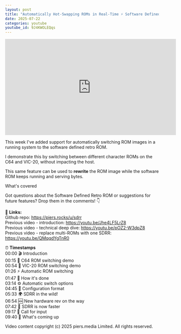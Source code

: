 ```yaml
---
layout: post
title: "Automatically Hot-Swapping ROMs in Real-Time ⚡ Software Defined Retro ROM"
date: 2025-07-22
categories: youtube
youtube_id: 9J4KWOLEQqs
---
```


<!-- You can customize your embedded video appearance -->
<div class="video-container">
    <iframe 
        width="560" 
        height="315" 
        src="https://www.youtube.com/embed/9J4KWOLEQqs" 
        frameborder="0" 
        allow="accelerometer; autoplay; encrypted-media; gyroscope; picture-in-picture" 
        allowfullscreen>
    </iframe>
</div>

This week I've added support for automatically switching ROM images in a running system to the software defined retro ROM.  

I demonstrate this by switching between different character ROMs on the C64 and VIC-20, without impacting the host.  

This same feature can be used to **rewrite** the ROM image while the software ROM keeps running and serving bytes.  

What's covered  

Got questions about the Software Defined Retro ROM or suggestions for future features? Drop them in the comments! 👇  

🔗 **Links:**  
Github repo: <https://piers.rocks/u/sdrr>  
Previous video - introduction: <https://youtu.be/Jhe4LF5LrZ8>  
Previous video - technical deep dive: <https://youtu.be/pOZ2-W3dpZ8>  
Previous video - replace multi-ROMs with one SDRR: <https://youtu.be/QMqqdYgTnR0>  

⏰ **Timestamps**  
00:00 🎬 Introduction  
00:15 🔄 C64 ROM switching demo  
00:54 🔄 VIC-20 ROM switching demo  
01:26 ⚡ Automatic ROM switching  
01:47 🔧 How it's done  
03:14 ⚙️ Automatic switch options  
04:45 📝 Configuration format  
05:33 🌍 SDRR in the wild!  
06:54 🆕 New hardware rev on the way  
07:42 🚀 SDRR is now faster  
09:17 💭 Call for input  
09:40 🔮 What's coming up  

Video content copyright (c) 2025 piers.media Limited. All rights reserved.  